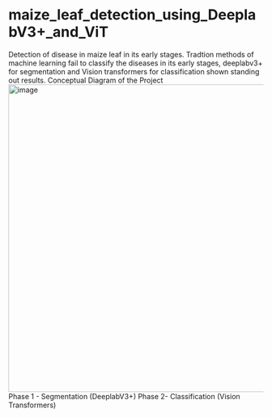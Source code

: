 # maize_leaf_detection_using_DeeplabV3+_and_ViT
Detection of disease in maize leaf in its early stages.
Tradtion methods of machine learning fail to classify the diseases in its early stages, deeplabv3+ for segmentation and Vision transformers for classification shown standing out results.
Conceptual Diagram of the Project
<img width="609" alt="image" src="https://user-images.githubusercontent.com/85556510/184097101-91b6c13e-0a57-405e-8423-3c9107072925.png">
Phase 1 - Segmentation (DeeplabV3+)
Phase 2- Classification (Vision Transformers)
